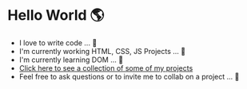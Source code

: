 # Hello World 🌎
* I love to write code ... 🥰 
* I'm currently working HTML, CSS, JS Projects ... 💼 
* I'm currently learning DOM ... 📖 
* [Click here to see a collection of some of my projects](https://timothynegron.github.io/My-Projects/)
* Feel free to ask questions or to invite me to collab on a project ... 🤝
